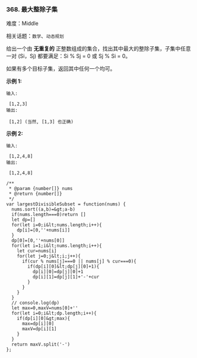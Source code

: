### 368. 最大整除子集

难度：Middle

相关话题：`数学`、`动态规划`

给出一个由 **无重复的** 正整数组成的集合，找出其中最大的整除子集，子集中任意一对 (Si，Sj) 都要满足：Si % Sj = 0 或 Sj % Si = 0。



如果有多个目标子集，返回其中任何一个均可。







 **示例 1:** 





```
输入:

 [1,2,3]
输出:

 [1,2] (当然, [1,3] 也正确)

```

 **示例 2:** 





```
输入:

 [1,2,4,8]
输出:

 [1,2,4,8]

```


```
/**
 * @param {number[]} nums
 * @return {number[]}
 */
var largestDivisibleSubset = function(nums) {
  nums.sort((a,b)=&gt;a-b)
  if(nums.length===0)return []
  let dp=[]
  for(let i=0;i&lt;nums.length;i++){
    dp[i]=[0,''+nums[i]]
  }
  dp[0]=[0,''+nums[0]]
  for(let i=1;i&lt;nums.length;i++){
    let cur=nums[i]
    for(let j=0;j&lt;i;j++){
      if(cur % nums[j]===0 || nums[j] % cur===0){
        if(dp[i][0]&lt;dp[j][0]+1){
          dp[i][0]=dp[j][0]+1
          dp[i][1]=dp[j][1]+'-'+cur
        }
      }
    }
  }
  // console.log(dp)
  let max=0,maxV=nums[0]+''
  for(let i=0;i&lt;dp.length;i++){
    if(dp[i][0]&gt;max){
      max=dp[i][0]
      maxV=dp[i][1]
    }
  }
  return maxV.split('-')
};



```
